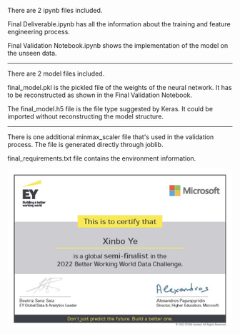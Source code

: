 There are 2 ipynb files included. 

Final Deliverable.ipynb has all the information about the training and feature engineering process.

Final Validation Notebook.ipynb shows the implementation of the model on the unseen data.

---
There are 2 model files included.

final_model.pkl is the pickled file of the weights of the neural network. It has to be reconstructed as shown in the Final Validation Notebook.

The final_model.h5 file is the file type suggested by Keras. It could be imported without reconstructing the model structure.

---
There is one additional minmax_scaler file that's used in the validation process. The file is generated directly through joblib.

final_requirements.txt file contains the environment information.

![](Global%20Semifinalist.jpg)
